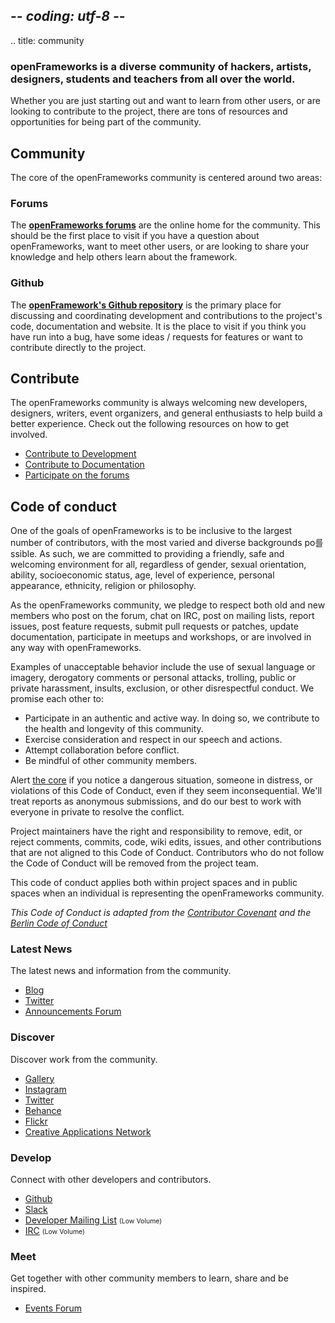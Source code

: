 ## -*- coding: utf-8 -*-
.. title: community

<div class="page-left-medium">

<h3>openFrameworks is a diverse community of hackers, artists, designers, students and teachers from all over the world.</h3>

<p>Whether you are just starting out and want to learn from other users, or are looking to contribute to the project, there are tons of resources and opportunities for being part of the community.</p>

<h2>Community</h2>
<p>The core of the openFrameworks community is centered around two areas:</p>

<h3>Forums</h3>
<p>The <strong><a href="https://forum.openframeworks.cc/">openFrameworks forums</a></strong> are the online home for the community. This should be the first place to visit if you have a question about openFrameworks, want to meet other users, or are looking to share your knowledge and help others learn about the framework.</p>

<h3>Github</h3>
<p>The <strong><a href="https://github.com/openframeworks/">openFramework's Github repository</a></strong> is the primary place for discussing and coordinating development and contributions to the project's code, documentation and website. It is the place to visit if you think you have run into a bug, have some ideas / requests for features or want to contribute directly to the project.</p>

<h2>Contribute</h2>
<p>The openFrameworks community is always welcoming new developers, designers, writers, event organizers, and general enthusiasts to help build a better experience. Check out the following resources on how to get involved.</p>
<ul>
    <li><a href="https://github.com/openframeworks/openFrameworks">Contribute to Development</a></li>
    <li><a href="https://github.com/openframeworks/ofSite">Contribute to Documentation</a></li>
    <li><a href="https://forum.openframeworks.cc/guidelines">Participate on the forums</a></li>
</ul>

<h2>Code of conduct</h2>
<p>One of the goals of openFrameworks is to be inclusive to the largest number of contributors, with the most varied and diverse backgrounds po를ssible. As such, we are committed to providing a friendly, safe and welcoming environment for all, regardless of gender, sexual orientation, ability, socioeconomic status, age, level of experience, personal appearance, ethnicity, religion or philosophy.</p>

<p>As the openFrameworks community, we pledge to respect both old and new members who post on the forum, chat on IRC, post on mailing lists, report issues, post feature requests, submit pull requests or patches, update documentation, participate in meetups and workshops, or are involved in any way with openFrameworks.</p>

<p>Examples of unacceptable behavior include the use of sexual language or imagery, derogatory comments or personal attacks, trolling, public or private harassment, insults, exclusion, or other disrespectful conduct. We promise each other to:</p>

<ul>
	<li>Participate in an authentic and active way. In doing so, we contribute to the health and longevity of this community.</li>
	<li>Exercise consideration and respect in our speech and actions.</li>
	<li>Attempt collaboration before conflict.</li>
	<li>Be mindful of other community members.</li>
</ul>

<p>Alert <a href="mailto:of@openframeworks.cc">the core</a> if you notice a dangerous situation, someone in distress, or violations of this Code of Conduct, even if they seem inconsequential. We'll treat reports as anonymous submissions, and do our best to work with everyone in private to resolve the conflict.</p>

<p>Project maintainers have the right and responsibility to remove, edit, or reject comments, commits, code, wiki edits, issues, and other contributions that are not aligned to this Code of Conduct. Contributors who do not follow the Code of Conduct will be removed from the project team.</p>

<p>This code of conduct applies both within project spaces and in public spaces when an individual is representing the openFrameworks community.</p>

<p><em>This Code of Conduct is adapted from the <a href="http://contributor-covenant.org" target="blank">Contributor Covenant</a> and the <a href="http://berlincodeofconduct.org/" target="blank">Berlin Code of Conduct</a></em></p>

</div>

<div class="page-right-narrow">
<div class="home-links">

<h3>Latest News</h3>
<p>The latest news and information from the community.</p>
<p>
<ul>
	<li><a href="http://blog.openframeworks.cc/">Blog</a></li>
    <li><a href="https://twitter.com/openframeworks">Twitter</a></li>
	<li><a href="https://forum.openframeworks.cc/c/announcements">Announcements Forum</a></li>
</ul>
</p>

<h3>Discover</h3>
<p>Discover work from the community.</p>
<p><ul>
    <li><a href="/gallery/">Gallery</a></li>
	<li><a href="https://www.instagram.com/explore/tags/openframeworks/">Instagram</a></li>
    <li><a href="https://twitter.com/search?f=tweets&vertical=default&q=%23openframeworks">Twitter</a></li>
	<li><a href="https://www.behance.net/search?content=projects&sort=published_date&time=all&search=openframeworks">Behance</a></li>
	<li><a href="https://www.flickr.com/groups/openframeworks/">Flickr</a></li>
	<li><a href="http://www.creativeapplications.net/category/openframeworks/">Creative Applications Network</a></li>
</ul></p>

<h3>Develop</h3>
<p>Connect with other developers and contributors.</p>
<ul>
    <li><a href="https://github.com/openframeworks">Github</a></li>
	<li><a href="http://ofslack.herokuapp.com">Slack</a></li>
    <li><a href="http://dev.openframeworks.cc/listinfo.cgi/of-dev-openframeworks.cc">Developer Mailing List</a> <span style="font-size:75%">(Low Volume)</span></li>
	<li><a href="http://webchat.freenode.net/?channels=openframeworks">IRC</a> <span style="font-size:75%">(Low Volume)</span></li>
</ul>

<h3>Meet</h3>
<p>Get together with other community members to learn, share and be inspired.</p>
<ul>
	<li><a href="https://forum.openframeworks.cc/c/events">Events Forum</a></li>
</ul>
</div>
</div>

